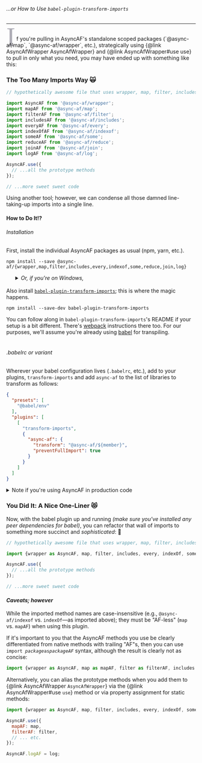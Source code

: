 _...or How to Use `babel-plugin-transform-imports`_
<br><br>
<hr><br>
<span style="font: 72px Times New Roman, serif; color: #ADACB5; float: left; margin-right: 3px; line-height: .12;">I</span>f you're pulling in AsyncAF's standalone scoped packages (`@async-af/map`, `@async-af/wrapper`, etc.), strategically using {@link AsyncAfWrapper AsyncAfWrapper} and {@link AsyncAfWrapper#use use} to pull in only what you need, you may have ended up with something like this:

### The Too Many Imports Way 🙀

```js
// hypothetically awesome file that uses wrapper, map, filter, includes, every, indexof, some, reduce, join, and log

import AsyncAF from '@async-af/wrapper';
import mapAF from '@async-af/map';
import filterAF from '@async-af/filter';
import includesAF from '@async-af/includes';
import everyAF from '@async-af/every';
import indexOfAF from '@async-af/indexof';
import someAF from '@async-af/some';
import reduceAF from '@async-af/reduce';
import joinAF from '@async-af/join';
import logAF from '@async-af/log';

AsyncAF.use({
  // ...all the prototype methods
});

// ...more sweet sweet code

```

Using another tool; however, we can condense all those damned line-taking-up imports into a single line.

#### How to Do It⁉️

###### Installation

First, install the individual AsyncAF packages as usual (npm, yarn, etc.).

```
npm install --save @async-af/{wrapper,map,filter,includes,every,indexof,some,reduce,join,log}
```
<details style="margin-left: 24px; padding-top: -18px;"><summary><em>Or, if you're on Windows,</em></summary>
```
npm install --save @async-af/wrapper @async-af/map @async-af/filter @async-af/includes @async-af/every @async-af/indexof @async-af/some @async-af/reduce @async-af/join @async-af/log
```
</details>

<br>
Also install <a href="https://www.npmjs.com/package/babel-plugin-transform-imports" target="_blank"><code>babel-plugin-transform-imports</code></a>; this is where the magic happens.

```
npm install --save-dev babel-plugin-transform-imports
```

You can follow along in `babel-plugin-transform-imports`'s README if your setup is a bit different. There's <a href="https://webpack.js.org/" target=_blank>webpack</a> instructions there too. For our purposes, we'll assume you're already using <a href="https://babeljs.io/" target=_blank>babel</a> for transpiling.
<br><br>
###### _.babelrc or variant_

Wherever your babel configuration lives (`.babelrc`, etc.), add to your plugins, `transform-imports` and add `async-af` to the list of libraries to transform as follows:

```json
{
  "presets": [
    "@babel/env"
  ],
  "plugins": [
    [
      "transform-imports",
      {
        "async-af": {
          "transform": "@async-af/${member}",
          "preventFullImport": true
        }
      }
    ]
  ]
}
```

<details><summary>Note if you're using AsyncAF in production code</summary>
Don't forget to use the appropriate version if you need production/minified code or if you're targeting legacy browsers. If so, replace the path in `"transform": "@async-af/${member}"` with:
<br>
<table align=left><th align=left style="padding: 0px 30px 0px 30px">mode</th><th align=left style="padding: 0px 30px 0px 30px">browsers</th><th align=left style="padding: 0px 30px 0px 30px">path</th><br>
<tr><td style="padding: 0px 30px 0px 30px">development</td><td style="padding: 0px 30px 0px 30px">modern (ES6+)</td><td style="padding: 0px 30px 0px 30px"><code>@async-af/${member}</code></td></tr>
<tr><td style="padding: 0px 30px 0px 30px">development</td><td style="padding: 0px 30px 0px 30px">legacy (ES5+)</td><td style="padding: 0px 30px 0px 30px"><code>@async-af/${member}/legacy</code></td></tr>
<tr><td style="padding: 0px 30px 0px 30px">production</td><td style="padding: 0px 30px 0px 30px">modern (ES6+)</td><td style="padding: 0px 30px 0px 30px"><code>@async-af/${member}/min</code></td></tr>
<tr><td style="padding: 0px 30px 0px 30px">production</td><td style="padding: 0px 30px 0px 30px">legacy (ES5+)</td><td style="padding: 0px 30px 0px 30px"><code>@async-af/${member}/legacy/min</code></td></tr>
</table>

<br>
</details>

### You Did It: A Nice One-Liner 😻

Now, with the babel plugin up and running _(make sure you've installed any peer dependencies for babel)_, you can refactor that wall of imports to something more succinct and _sophisticated_: 🥃

```js
// hypothetically awesome file that uses wrapper, map, filter, includes, every, indexof, some, reduce, join, and log

import {wrapper as AsyncAF, map, filter, includes, every, indexOf, some, reduce, join, log} from 'async-af';

AsyncAF.use({
  // ...all the prototype methods
});

// ...more sweet sweet code

```

#### _Caveats; however_

While the imported method names are case-insensitive (e.g., `@async-af/indexof` vs. `indexOf`—as imported above); they must be "AF-less" (`map` vs. `mapAF`) when using this plugin.

If it's important to you that the AsyncAF methods you use be clearly differentiated from native methods with trailing "AF"s, then you can use `import`_` package`_` as `_`packageAF`_ syntax, although the result is clearly not as concise:

```js
import {wrapper as AsyncAF, map as mapAF, filter as filterAF, includes as includesAF, every as everyAF, indexOf as indexOfAF, some as someAF, reduce as reduceAF, join as joinAF, log as logAF} from 'async-af';
```

Alternatively, you can alias the prototype methods when you add them to {@link AsyncAfWrapper `AsyncAfWrapper`} via the {@link AsyncAfWrapper#use `use`} method or via property assignment for static methods:

```js
import {wrapper as AsyncAF, map, filter, includes, every, indexOf, some, reduce, join, log} from 'async-af';

AsyncAF.use({
  mapAF: map,
  filterAF: filter,
  // ... etc.
});

AsyncAF.logAF = log;

```
